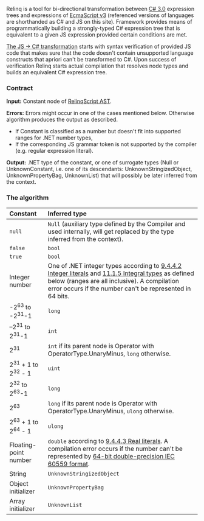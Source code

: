 Relinq is a tool for bi-directional transformation between [C# 3.0](http://download.microsoft.com/download/3/8/8/388e7205-bc10-4226-b2a8-75351c669b09/csharp%20language%20specification.doc) expression trees and expressions of [EcmaScript v3](http://www.ecma-international.org/publications/files/ECMA-ST/Ecma-262.pdf) (referenced versions of languages are shorthanded as C# and JS on this site). Framework provides means of programmatically building a strongly-typed C# expression tree that is equivalent to a given JS expression provided certain conditions are met.

[The JS -> C# transformation](http://code.google.com/p/relinq/wiki/JSToCSharp) starts with syntax verification of provided JS code that makes sure that the code doesn't contain unsupported language constructs that apriori can't be transformed to C#. Upon success of verification Relinq starts actual compilation that resolves node types and builds an equivalent C# expression tree.

### Contract ###

**Input:** Constant node of [RelinqScript AST](http://code.google.com/p/relinq/wiki/RelinqScriptSyntax).

**Errors:** Errors might occur in one of the cases mentioned below. Otherwise algorithm produces the output as described.
  * If Constant is classified as a number but doesn't fit into supported ranges for .NET number types,
  * If the corresponding JS grammar token is not supported by the compiler (e.g. regular expression literal).

**Output:** .NET type of the constant, or one of surrogate types (Null or UnknownConstant, i.e. one of its descendants: UnknownStringizedObject, UnknownPropertyBag, UnknownList) that will possibly be later inferred from the context.

### The algorithm ###

| Constant | Inferred type |
|:---------|:--------------|
| `null` | `Null` (auxiliary type defined by the Compiler and used internally, will get replaced by the type inferred from the context). |
| `false` | `bool` |
| `true` | `bool` |
| Integer number | One of .NET integer types according to [9.4.4.2 Integer literals](http://en.csharp-online.net/ECMA-334:_9.4.4.2_Integer_literals) and [11.1.5 Integral types](http://en.csharp-online.net/ECMA-334:_11.1.5_Integral_types) as defined below (ranges are all inclusive). A compilation error occurs if the number can't be represented in 64 bits. |
| -2<sup>63</sup> to -2<sup>31</sup>-1 | `long` |
| –2<sup>31</sup> to 2<sup>31</sup>-1 | `int` |
| 2<sup>31</sup> | `int` if its parent node is Operator with OperatorType.UnaryMinus, `long` otherwise. |
| 2<sup>31</sup> + 1 to 2<sup>32</sup> - 1 | `uint` |
| 2<sup>32</sup> to 2<sup>63</sup>-1 | `long` |
| 2<sup>63</sup> | `long` if its parent node is Operator with OperatorType.UnaryMinus, `ulong` otherwise. |
| 2<sup>63</sup> + 1 to 2<sup>64</sup> - 1 | `ulong` |
| Floating-point number | `double` according to [9.4.4.3 Real literals](http://en.csharp-online.net/ECMA-334:_9.4.4.3_Real_literals). A compilation error occurs if the number can't be represented by [64-bit double-precision IEC 60559 format](http://en.wikipedia.org/wiki/IEEE_754-1985#Double-precision_64_bit). |
| String | `UnknownStringizedObject` |
| Object initializer | `UnknownPropertyBag` |
| Array initializer | `UnknownList` |